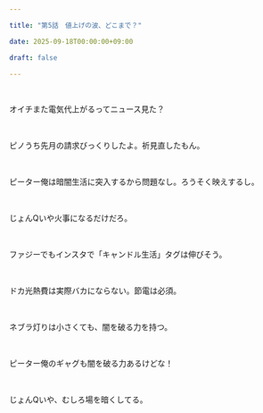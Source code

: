 ```yaml
---

title: "第5話　値上げの波、どこまで？"

date: 2025-09-18T00:00:00+09:00

draft: false

---
```




<div class="dialogue">



&nbsp; <div class="line"><span class="who">オイチ</span><span class="say">また電気代上がるってニュース見た？</span></div>

&nbsp; <div class="line"><span class="who">ピノ</span><span class="say">うち先月の請求びっくりしたよ。祈見直したもん。</span></div>

&nbsp; <div class="line"><span class="who">ピーター</span><span class="say">俺は暗闇生活に突入するから問題なし。ろうそく映えするし。</span></div>

&nbsp; <div class="line"><span class="who">じょんQ</span><span class="say">いや火事になるだけだろ。</span></div>

&nbsp; <div class="line"><span class="who">ファジー</span><span class="say">でもインスタで「キャンドル生活」タグは伸びそう。</span></div>

&nbsp; <div class="line"><span class="who">ドカ</span><span class="say">光熱費は実際バカにならない。節電は必須。</span></div>

&nbsp; <div class="line"><span class="who">ネブラ</span><span class="say">灯りは小さくても、闇を破る力を持つ。</span></div>

&nbsp; <div class="line"><span class="who">ピーター</span><span class="say">俺のギャグも闇を破る力あるけどな！</span></div>

&nbsp; <div class="line"><span class="who">じょんQ</span><span class="say">いや、むしろ場を暗くしてる。</span></div>



</div>



